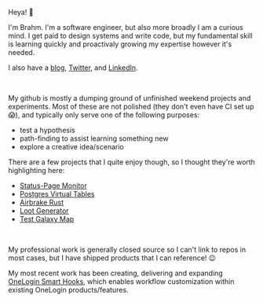 
Heya! :wave:

I'm Brahm. I'm a software engineer, but also more broadly I am a curious mind. I get paid to design systems and write code, but my fundamental skill is learning quickly and proactivaly growing my expertise however it's needed.

I also have a [blog](https://blog.brahmlower.io), [Twitter](https://twitter.com/brahmlower), and [LinkedIn](https://www.linkedin.com/in/brahm-lower).

<br>

My github is mostly a dumping ground of unfinished weekend projects and experiments. Most of these are not polished (they don't even have CI set up :scream:), and typically only serve one of the following purposes:

* test a hypothesis
* path-finding to assist learning something new
* explore a creative idea/scenario

There are a few projects that I quite enjoy though, so I thought they're worth highlighting here:

* [Status-Page Monitor](https://github.com/bplower/statuspage-monitor)
* [Postgres Virtual Tables](https://github.com/bplower/postgres-virtual-tables)
* [Airbrake Rust](https://github.com/kyrylo/airbrake-rust)
* [Loot Generator](https://github.com/bplower/loot-generator)
* [Test Galaxy Map](https://github.com/bplower/test-galaxy-map)

<br>

My professional work is generally closed source so I can't link to repos in most cases, but I have shipped products that I can reference! :wink:

My most recent work has been creating, delivering and expanding [OneLogin Smart Hooks](https://developers.onelogin.com/api-docs/2/smart-hooks/overview), which enables workflow customization within existing OneLogin products/features.  
